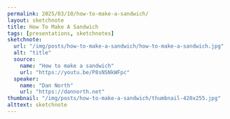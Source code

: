 ```yaml
---
permalink: 2025/03/10/how-to-make-a-sandwich/
layout: sketchnote
title: How To Make A Sandwich
tags: [presentations, sketchnotes]
sketchnote:
  url: "/img/posts/how-to-make-a-sandwich/how-to-make-a-sandwich.jpg"
  alt: "title"
  source:
    name: "How to make a sandwich"
    url: "https://youtu.be/P8sNSNkWFpc"
  speaker:
    name: "Dan North"
    url: "https://dannorth.net"
thumbnail: "/img/posts/how-to-make-a-sandwich/thumbnail-420x255.jpg"
alttext: sketchnote
---
```

